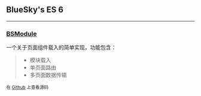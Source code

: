 ## BlueSky's ES 6
---
### [BSModule](?BSModule)

一个关于页面组件载入的简单实现，功能包含：

>- 模块载入
>- 单页面路由
>- 多页面数据传输

<small>在 [Github](https://github.com/BlueSky-07/ES-6/blob/master/static/modules/BSModule.js) 上查看源码</small>
